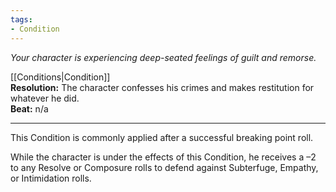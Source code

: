 ```yaml
---
tags:
- Condition
---
```


_Your character is experiencing deep-seated feelings of guilt and remorse._

[[Conditions|Condition]]\
**Resolution:** The character confesses his crimes and makes restitution for whatever he did.\
**Beat:** n/a

---

This Condition is commonly applied after a successful breaking point roll.

While the character is under the effects of this Condition, he receives a –2 to any Resolve or Composure rolls to defend against Subterfuge, Empathy, or Intimidation rolls.